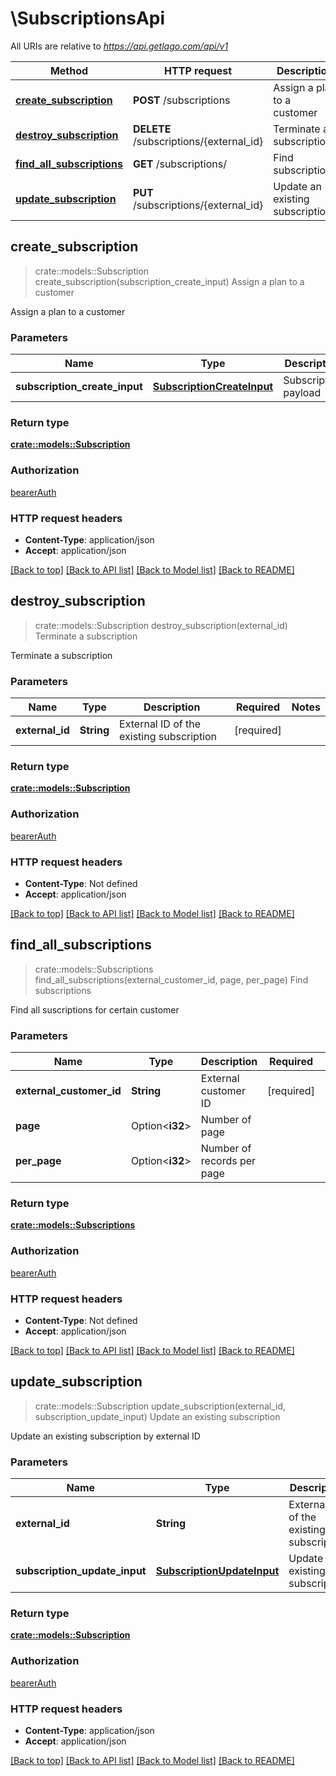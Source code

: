 # \SubscriptionsApi

All URIs are relative to *https://api.getlago.com/api/v1*

Method | HTTP request | Description
------------- | ------------- | -------------
[**create_subscription**](SubscriptionsApi.md#create_subscription) | **POST** /subscriptions | Assign a plan to a customer
[**destroy_subscription**](SubscriptionsApi.md#destroy_subscription) | **DELETE** /subscriptions/{external_id} | Terminate a subscription
[**find_all_subscriptions**](SubscriptionsApi.md#find_all_subscriptions) | **GET** /subscriptions/ | Find subscriptions
[**update_subscription**](SubscriptionsApi.md#update_subscription) | **PUT** /subscriptions/{external_id} | Update an existing subscription



## create_subscription

> crate::models::Subscription create_subscription(subscription_create_input)
Assign a plan to a customer

Assign a plan to a customer

### Parameters


Name | Type | Description  | Required | Notes
------------- | ------------- | ------------- | ------------- | -------------
**subscription_create_input** | [**SubscriptionCreateInput**](SubscriptionCreateInput.md) | Subscription payload | [required] |

### Return type

[**crate::models::Subscription**](Subscription.md)

### Authorization

[bearerAuth](../README.md#bearerAuth)

### HTTP request headers

- **Content-Type**: application/json
- **Accept**: application/json

[[Back to top]](#) [[Back to API list]](../README.md#documentation-for-api-endpoints) [[Back to Model list]](../README.md#documentation-for-models) [[Back to README]](../README.md)


## destroy_subscription

> crate::models::Subscription destroy_subscription(external_id)
Terminate a subscription

Terminate a subscription

### Parameters


Name | Type | Description  | Required | Notes
------------- | ------------- | ------------- | ------------- | -------------
**external_id** | **String** | External ID of the existing subscription | [required] |

### Return type

[**crate::models::Subscription**](Subscription.md)

### Authorization

[bearerAuth](../README.md#bearerAuth)

### HTTP request headers

- **Content-Type**: Not defined
- **Accept**: application/json

[[Back to top]](#) [[Back to API list]](../README.md#documentation-for-api-endpoints) [[Back to Model list]](../README.md#documentation-for-models) [[Back to README]](../README.md)


## find_all_subscriptions

> crate::models::Subscriptions find_all_subscriptions(external_customer_id, page, per_page)
Find subscriptions

Find all suscriptions for certain customer

### Parameters


Name | Type | Description  | Required | Notes
------------- | ------------- | ------------- | ------------- | -------------
**external_customer_id** | **String** | External customer ID | [required] |
**page** | Option<**i32**> | Number of page |  |
**per_page** | Option<**i32**> | Number of records per page |  |

### Return type

[**crate::models::Subscriptions**](Subscriptions.md)

### Authorization

[bearerAuth](../README.md#bearerAuth)

### HTTP request headers

- **Content-Type**: Not defined
- **Accept**: application/json

[[Back to top]](#) [[Back to API list]](../README.md#documentation-for-api-endpoints) [[Back to Model list]](../README.md#documentation-for-models) [[Back to README]](../README.md)


## update_subscription

> crate::models::Subscription update_subscription(external_id, subscription_update_input)
Update an existing subscription

Update an existing subscription by external ID

### Parameters


Name | Type | Description  | Required | Notes
------------- | ------------- | ------------- | ------------- | -------------
**external_id** | **String** | External ID of the existing subscription | [required] |
**subscription_update_input** | [**SubscriptionUpdateInput**](SubscriptionUpdateInput.md) | Update an existing subscription | [required] |

### Return type

[**crate::models::Subscription**](Subscription.md)

### Authorization

[bearerAuth](../README.md#bearerAuth)

### HTTP request headers

- **Content-Type**: application/json
- **Accept**: application/json

[[Back to top]](#) [[Back to API list]](../README.md#documentation-for-api-endpoints) [[Back to Model list]](../README.md#documentation-for-models) [[Back to README]](../README.md)

